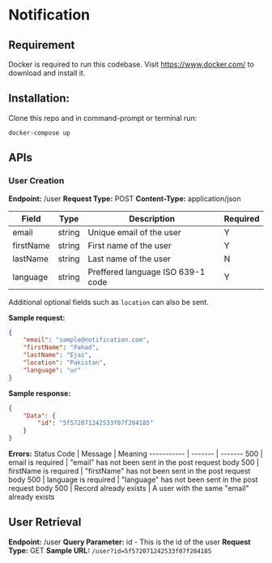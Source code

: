 # Notification

## Requirement
Docker is required to run this codebase. Visit https://www.docker.com/ to download and install it.

## Installation:
Clone this repo and in command-prompt or terminal run:

`docker-compose up`

## APIs

### User Creation

**Endpoint:** /user
**Request Type:** POST
**Content-Type:** application/json

Field | Type | Description | Required
----- | ---- | ------------| --------
email | string | Unique email of the user | Y
firstName | string | First name of the user | Y
lastName | string | Last name of the user | N
language | string | Preffered language ISO 639-1 code | Y

Additional optional fields such as `location` can also be sent.

**Sample request:**
```json
{
    "email": "sample@notification.com",
    "firstName": "Fahad",
    "lastName": "Ejaz",
    "location": "Pakistan",
    "language": "ur"
}
```

**Sample response:**
```json
{
    "Data": {
        "id": "5f572071242533f07f204185"
    }
}
```

**Errors:**
Status Code | Message | Meaning
----------- | ------- | -------
500 | email is required | "email" has not been sent in the post request body
500 | firstName is required | "firstName" has not been sent in the post request body
500 | language is required | "language" has not been sent in the post request body
500 | Record already exists | A user with the same "email" already exists

## User Retrieval
**Endpoint:** /user
**Query Parameter:** id - This is the id of the user
**Request Type:** GET
**Sample URL:** `/user?id=5f572071242533f07f204185`
